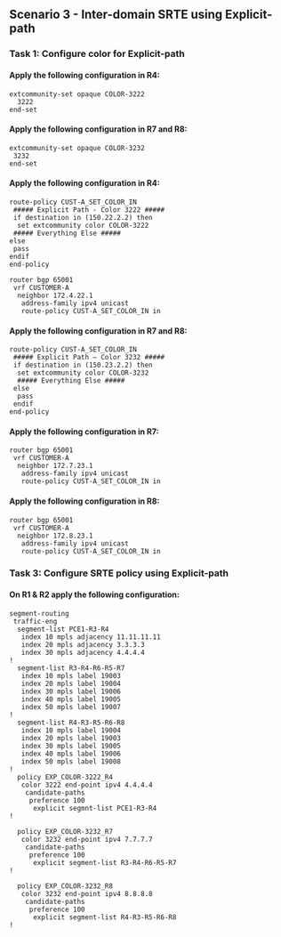 ## Scenario 3 - Inter-domain SRTE using Explicit-path

### Task 1: Configure color for Explicit-path

#### Apply the following configuration in R4:

```
extcommunity-set opaque COLOR-3222
  3222
end-set
```

#### Apply the following configuration in R7 and R8:

```
extcommunity-set opaque COLOR-3232
 3232
end-set
```

#### Apply the following configuration in R4:

```
route-policy CUST-A_SET_COLOR_IN
 ##### Explicit Path - Color 3222 #####
 if destination in (150.22.2.2) then
  set extcommunity color COLOR-3222
 ##### Everything Else #####
else
 pass
endif
end-policy

router bgp 65001
 vrf CUSTOMER-A
  neighbor 172.4.22.1
   address-family ipv4 unicast
   route-policy CUST-A_SET_COLOR_IN in
```
   
#### Apply the following configuration in R7 and R8:

```
route-policy CUST-A_SET_COLOR_IN
 ##### Explicit Path – Color 3232 #####
 if destination in (150.23.2.2) then
  set extcommunity color COLOR-3232
  ##### Everything Else #####
 else
  pass
 endif
end-policy
```

#### Apply the following configuration in R7:

```
router bgp 65001
 vrf CUSTOMER-A
  neighbor 172.7.23.1
   address-family ipv4 unicast
   route-policy CUST-A_SET_COLOR_IN in
```

#### Apply the following configuration in R8:

```
router bgp 65001
 vrf CUSTOMER-A
  neighbor 172.8.23.1
   address-family ipv4 unicast
   route-policy CUST-A_SET_COLOR_IN in
```

### Task 3: Configure SRTE policy using Explicit-path

#### On R1 & R2 apply the following configuration:

```
segment-routing
 traffic-eng
  segment-list PCE1-R3-R4
   index 10 mpls adjacency 11.11.11.11
   index 20 mpls adjacency 3.3.3.3
   index 30 mpls adjacency 4.4.4.4
!
  segment-list R3-R4-R6-R5-R7
   index 10 mpls label 19003
   index 20 mpls label 19004
   index 30 mpls label 19006
   index 40 mpls label 19005
   index 50 mpls label 19007
!
  segment-list R4-R3-R5-R6-R8
   index 10 mpls label 19004
   index 20 mpls label 19003
   index 30 mpls label 19005
   index 40 mpls label 19006
   index 50 mpls label 19008
!
  policy EXP_COLOR-3222_R4
   color 3222 end-point ipv4 4.4.4.4
    candidate-paths
     preference 100
      explicit segmnt-list PCE1-R3-R4
!

  policy EXP_COLOR-3232_R7
   color 3232 end-point ipv4 7.7.7.7
    candidate-paths
     preference 100
      explicit segment-list R3-R4-R6-R5-R7
!

  policy EXP_COLOR-3232_R8
   color 3232 end-point ipv4 8.8.8.8
    candidate-paths
     preference 100
      explicit segment-list R4-R3-R5-R6-R8
!
```

